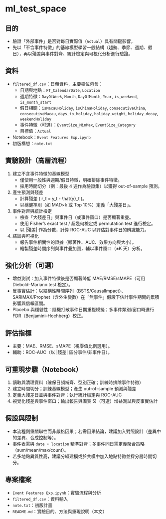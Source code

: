 # ml_test_space

## 目的
- 驗證「外部事件」是否對每日實際值（`Actual`）具有關鍵影響。
- 先以「不含事件特徵」的基線模型學習一般結構（趨勢、季節、週期、假日），再以殘差與事件對齊、統計檢定與可視化分析進行驗證。

## 資料
- `filtered_df.csv`：日頻資料，主要欄位包含：
  - 日期與地點：`FT_CalendarDate`, `Location`
  - 週期特徵：`DayOfWeek`, `Month`, `DayOfMonth`, `Year`, `is_weekend`, `is_month_start`
  - 假日相關：`isMacauHoliday`, `isChinaHoliday`, `consecutiveChina`, `consecutiveMacau`, `days_to_holiday`, `holiday_weight`, `holiday_decay`, `weekendHoliday`
  - 事件特徵（可選）：`EventSize_MinMax`, `EventSize_Category`
  - 目標值：`Actual`
- Notebook：`Event Features Exp.ipynb`
- 初版構想：`note.txt`

## 實驗設計（高層流程）
1. 建立不含事件特徵的基線模型
   - 僅使用一般性與週期/假日特徵，明確排除事件特徵。
   - 採用時間切分（例：最後 4 週作為驗證集）以獲得 out-of-sample 預測。
2. 產生預測與殘差
   - 計算殘差 \( r_t = y_t - \hat{y}_t \)。
   - 以穩健準則（如 MAD×k 或 Top 10%）定義「大殘差日」。
3. 事件對齊與統計檢定
   - 檢查「大殘差日」與事件日（或事件窗口）是否顯著重疊。
   - 使用 Fisher’s exact test / 超幾何檢定或 permutation test 進行檢定。
   - 以 |殘差| 作為分數，計算 ROC-AUC 以評估對事件日的辨識能力。
4. 結論與可視化
   - 報告事件相關性的證據（顯著性、AUC、效果方向與大小）。
   - 繪製殘差時間序列與事件疊加圖，輔以事件窗口（±K 天）分析。

## 強化分析（可選）
- 增益測試：加入事件特徵後是否顯著降低 MAE/RMSE/sMAPE（可用 Diebold–Mariano test 檢定）。
- 反事實估計：以結構性時間序列（BSTS/CausalImpact）、SARIMAX/Prophet（含外生變數）在「無事件」假設下估計事件期間的累積影響與信賴區間。
- Placebo 與穩健性：隨機打散事件日期重複模擬；多事件類別/窗口時進行 FDR（Benjamini–Hochberg）校正。

## 評估指標
- 主要：MAE、RMSE、sMAPE（視零值比例選用）。
- 輔助：ROC-AUC（以 |殘差| 區分事件/非事件日）。

## 可重現步驟（Notebook）
1) 讀取與清理資料（確保日頻補齊、型別正確；訓練時排除事件特徵）
2) 建立時間切分；訓練基線模型；產生 out-of-sample 預測與殘差
3) 定義大殘差日並與事件對齊；執行統計檢定與 ROC-AUC
4) 視覺化殘差與事件窗口；輸出報告與圖表
5)（可選）增益測試與反事實估計

## 假設與限制
- 本流程側重關聯性而非嚴格因果；若需因果結論，建議加入對照設計（差異中的差異、合成控制等）。
- 事件表需與 `date + location` 精準對齊；多事件同日需定義聚合策略（sum/mean/max/count）。
- 若多地點異質性高，建議分組建模或於共模中加入地點特徵並採分層時間切分。

## 專案檔案
- `Event Features Exp.ipynb`：實驗流程與分析
- `filtered_df.csv`：資料輸入
- `note.txt`：初版計畫
- `README.md`：實驗目的、方法與重現說明（本文）